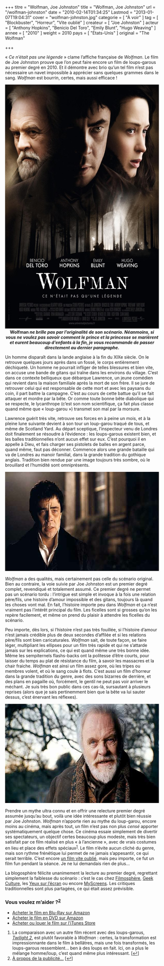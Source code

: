 +++
titre = "Wolfman, Joe Johnston"
title = "Wolfman, Joe Johnston"
url = "/wolfman-johnston"
date = "2010-02-14T01:34:25"
Lastmod = "2013-01-07T19:04:31"
cover = "wolfman-johnston.jpg"
categorie = [ "À voir" ]
tag = [ "Blockbuster", "Horreur", "Vite oublié" ]
createur = [ "Joe Johnston" ]
acteur = [ "Anthony Hopkins", "Benicio Del Toro", "Emily Blunt", "Hugo Weaving" ]
annee = [ "2010" ]
weight = 2010
pays = [ "États-Unis" ]
original = "The Wolfman"

+++

<p>&laquo;&nbsp;<em>Ce n&rsquo;était pas une légende</em>&nbsp;&raquo; clame l&rsquo;affiche française de <em>Wolfman</em>. Le film de Joe Johnston prouve que l&rsquo;on peut faire encore un film de loups-garous au premier degré en 2010. Et il démontre avec brio qu&rsquo;un tel film n&rsquo;est pas nécessaire un navet impossible à apprécier sans quelques grammes dans le sang. <em>Wolfman</em> est bourrin, certes, mais aussi efficace !</p>
<div style="text-align: center;"><a href="http://www.allocine.fr/film/fichefilm_gen_cfilm=110815.html"><img class="aligncenter" src="wolfman-joe-johnston.jpg" border="0" alt="wolfman-joe-johnston.jpg" width="600" height="800" /></a></div>
<div style="text-align: center;"><strong>Wolfman <em>ne brille pas par l&rsquo;originalité de son scénario. Néanmoins, si vous ne voulez pas savoir comment le prince et la princesse se marièrent et eurent beaucoup d&rsquo;enfants à la fin, je vous recommande de passer directement au dernier paragraphe.</em></strong></div>
<p>
<p>Un homme disparaît dans la lande anglaise à la fin du XIXe siècle. On le retrouve quelques jours après dans un fossé, le corps entièrement déchiqueté. Un homme ne pourrait infliger de telles blessures et bien vite, on accuse une bande de gitans qui traîne dans les environs du village. C&rsquo;est dans ce contexte belliqueux que débarque Lawrence, un jeune comédien qui revient dans la maison familiale après la mort de son frère. Il se jure de retrouver celui qui est responsable de cette mort et avec les paysans du coin, il part battre la campagne. C&rsquo;est au cours de cette battue qu&rsquo;il se fait attaquer et mordre par la bête. Or comme toute bonne bête diabolique qui se respecte, le lycanthrope (c&rsquo;est son nom scientifique, ça fait plus classe quand même que &laquo;&nbsp;loup-garou&nbsp;&raquo;) transmet son mal par la morsure.</p>
<p>Lawrence guérit très vite, retrouve ses forces en à peine un mois, et à la pleine lune suivante devient à son tour un loup-garou traqué de tous, et même de Scotland Yard. Au départ sceptique, l&rsquo;inspecteur venu de Londres doit finalement se résoudre à l&rsquo;évidence : les loups-garous existent bien, et les balles traditionnelles n&rsquo;ont aucun effet sur eux. C&rsquo;est pourquoi il en appelle à Dieu, et fais charger ses pistolets de balles en argent parce, quand même, faut pas déconner. Commence alors une grande bataille qui va de Londres au manoir familial, dans la grande tradition du gothique anglais. Tradition bien rendue par une image toujours très sombre, où le brouillard et l&rsquo;humidité sont omniprésents.</p>
<div style="text-align: center;"><img src="wolfman-benicio-del-toro.jpg" border="0" alt="wolfman-benicio-del-toro.jpg" width="600" height="325" /></div>
<p><em>Wolfman</em> a des qualités, mais certainement pas celle du scénario original. Bien au contraire, la voie suivie par Joe Johnston est un premier degré complet, revendiqué et totalement assumé. Ce premier degré ne permet pas un scénario tordu : l&rsquo;intrigue est simple et invoque à la fois une relation père/fils, une histoire d&rsquo;amour impossible et des gitans, toujours là quand les choses vont mal. En fait, l&rsquo;histoire importe peu dans <em>Wolfman</em> et ça n&rsquo;est vraiment pas l&rsquo;intérêt principal du film. Les ficelles sont si grosses qu&rsquo;on les repère facilement, et même on prend du plaisir à attendre les ficelles du scénario.</p>
<p>Peu importe, dès lors, si l&rsquo;histoire n&rsquo;est pas très fouillée, si l&rsquo;histoire d&rsquo;amour n&rsquo;est jamais crédible plus de deux secondes d&rsquo;affilée et si les relations père/fils sont bien caricaturales. <em>Wolfman</em> sait, de toute façon, se faire léger, multipliant les ellipses pour un film très rapide et qui ne s&rsquo;attarde jamais sur les explications, ce qui est quand même une très bonne idée. Même les sempiternels flashs-backs ont la politesse d&rsquo;être courts, pour laisser du temps au plat de résistance du film, à savoir les massacres et la chair fraiche. <em>Wolfman</em> est ainsi un film assez gore, où les tripes ou membres volent, et où le sang coule à flots. C&rsquo;est aussi un film d&rsquo;horreur dans la grande tradition du genre, avec des sons bizarres de derrière, et des plans en pagaille où, forcément, le gentil ne peut pas voir arriver le méchant. Je suis très bon public dans ces cas-là, sursautant à plusieurs reprises (alors que je sais pertinemment bien que la bête va lui sauter dessus, c&rsquo;est énervant les réflexes).</p>
<div style="text-align: center;"><img src="wolfman-anthony-hopkins.jpg" border="0" alt="wolfman-anthony-hopkins.jpg" width="600" height="325" /></div>
<p>Prendre un mythe ultra connu et en offrir une relecture premier degré assumée jusqu&rsquo;au bout, voilà une idée intéressante et plutôt bien réussie par Joe Johnston. <em>Wolfman</em> n&rsquo;apporte rien au mythe du loup-garou, encore moins au cinéma, mais après tout, un film n&rsquo;est pas non plus <em>censé</em> apporter systématiquement quelque chose. Ce cinéma essaie simplement de divertir ses spectateurs, un objectif certes beaucoup plus modeste, mais très bien satisfait par ce film réalisé en plus &laquo;&nbsp;à l&rsquo;ancienne&nbsp;&raquo;, avec de vrais costumes en lieu et place des effets spéciaux<sup><a href="#footnote_0_2814" id="identifier_0_2814" class="footnote-link footnote-identifier-link" title="La comparaison avec un autre film r&eacute;cent avec des loups-garous, Twilight 2, est plut&ocirc;t favorable &agrave; Wolfman : certes, la transformation est impressionnante dans le film &agrave; bell&acirc;tres, mais une fois transform&eacute;s, les loups-garous ressemblent&hellip; ben &agrave; des loups en fait. Ici, on a plus le m&eacute;lange homme/loup, c&rsquo;est quand m&ecirc;me plus int&eacute;ressant.">1</a></sup>. Le film n&rsquo;évite aucun cliché du genre, mais son rythme frénétique lui permet de ne jamais s&rsquo;appesantir, ce qui serait terrible. C&rsquo;est encore <a href="http://voiretmanger.fr/tag/vite-oublie/">un film vite oublié</a>, mais peu importe, ce fut un film fun pendant la séance. Je ne lui demandais rien de plus…</p>
<p>La blogosphère félicite unanimement la lecture au premier degré, regrettant simplement la faiblesse du scénario : c&rsquo;est le cas chez <a href="http://www.filmosphere.com/2010/02/critique-wolfman-the-wolfman-2010/">Filmosphère</a>, <a href="http://www.geekculture.fr/Wolfman,1193.html?utm_source=feedburner&amp;utm_medium=feed&amp;utm_campaign=Feed%3A+geekculture%2FgpMC+%28Geek+Culture%29">Geek Culture</a>, les <a href="http://www.lesyeuxsurlecran.fr/article-critique-wolfman-2010-benicio-del-toro-44633163.html">Yeux sur l&rsquo;écran</a> ou encore <a href="http://myscreens.fr/2010/cinema/wolfman-la-critique/">MyScreens</a>. Les critiques traditionnelles sont plus partagées, ce qui était assez prévisible.</p>
<div class="amazon">
<h3>Vous voulez m&rsquo;aider ?<sup><a href="#footnote_1_2814" id="identifier_1_2814" class="footnote-link footnote-identifier-link" title="&Agrave; propos de la publicit&eacute;&hellip;">2</a></sup></h3>
<ul>
<li><a href="http://www.amazon.fr/gp/product/B0037W69NK/ref=as_li_ss_tl?ie=UTF8&#038;tag=leblogdenic07-21&#038;linkCode=as2&#038;camp=1642&#038;creative=19458&#038;creativeASIN=B0037W69NK">Acheter le film en Blu-Ray sur Amazon</a></li>
<li><a href="http://www.amazon.fr/gp/product/B0037W69NA/ref=as_li_ss_tl?ie=UTF8&#038;tag=leblogdenic07-21&#038;linkCode=as2&#038;camp=1642&#038;creative=19458&#038;creativeASIN=B0037W69NA">Acheter le film en DVD sur Amazon</a></li>
<li><a href="https://itunes.apple.com/fr/movie/wolfman/id378308148">Acheter ou louer le film sur l&rsquo;iTunes Store</a></li>
</ul>
</div>
<ol class="footnotes"><li id="footnote_0_2814" class="footnote">La comparaison avec un autre film récent avec des loups-garous, <em><a href="http://voiretmanger.fr/2009/11/27/twilight-chapitre-2-weitz/">Twilight 2</a></em>, est plutôt favorable à <em>Wolfman </em>: certes, la transformation est impressionnante dans le film à bellâtres, mais une fois transformés, les loups-garous ressemblent&#8230; ben à des loups en fait. Ici, on a plus le mélange homme/loup, c&rsquo;est quand même plus intéressant. [<a href="#identifier_0_2814" class="footnote-link footnote-back-link">&#8617;</a>]</li><li id="footnote_1_2814" class="footnote"><a href="http://voiretmanger.fr/soutien/">À propos de la publicité…</a> [<a href="#identifier_1_2814" class="footnote-link footnote-back-link">&#8617;</a>]</li></ol>
